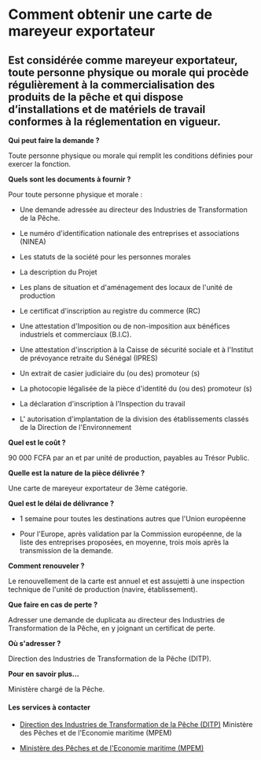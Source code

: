 # Comment obtenir une carte de mareyeur exportateur

Est considérée comme mareyeur exportateur, toute personne physique ou morale qui procède régulièrement à la commercialisation des produits de la pêche et qui dispose d’installations et de matériels de travail conformes à la réglementation en vigueur.
----------------------------------------------------------------------------------------------------------------------------------------------------------------------------------------------------------------------------------------------------------

**Qui peut faire la demande ?**

Toute personne physique ou morale qui remplit les conditions définies pour exercer la fonction.

**Quels sont les documents à fournir ?**

Pour toute personne physique et morale :  

*   Une demande adressée au directeur des Industries de Transformation de la Pêche.
*   Le numéro d'identification nationale des entreprises et associations (NINEA)
*   Les statuts de la société pour les personnes morales  
    
*   La description du Projet
*   Les plans de situation et d'aménagement des locaux de l'unité de production
*   Le certificat d'inscription au registre du commerce (RC)
*   Une attestation d'Imposition ou de non-imposition aux bénéfices industriels et commerciaux (B.I.C).
*   Une attestation d'inscription à la Caisse de sécurité sociale et à l'Institut de prévoyance retraite du Sénégal (IPRES)
*   Un extrait de casier judiciaire du (ou des) promoteur (s)
*   La photocopie légalisée de la pièce d'identité du (ou des) promoteur (s)
*   La déclaration d'inscription à l'Inspection du travail
*   L' autorisation d'implantation de la division des établissements classés de la Direction de l'Environnement  
    

**Quel est le coût ?**  
  
90 000 FCFA par an et par unité de production, payables au Trésor Public.  
  
**Quelle est la nature de la pièce délivrée ?**  
  
Une carte de mareyeur exportateur de 3ème catégorie.  

**Quel est le délai de délivrance ?**

*   1 semaine pour toutes les destinations autres que l'Union européenne

*   Pour l'Europe, après validation par la Commission européenne, de la liste des entreprises proposées, en moyenne, trois mois après la transmission de la demande.

**Comment renouveler ?**

Le renouvellement de la carte est annuel et est assujetti à une inspection technique de l'unité de production (navire, établissement).

**Que faire en cas de perte ?**

Adresser une demande de duplicata au directeur des Industries de Transformation de la Pêche, en y joignant un certificat de perte.

**Où s'adresser ?**

Direction des Industries de Transformation de la Pêche (DITP).

**Pour en savoir plus...**

Ministère chargé de la Pêche.

#### Les services à contacter

*   [Direction des Industries de Transformation de la Pêche (DITP)](../../../services/direction-des-industries-de-transformation-de-la-peche-ditp.md) Ministère des Pêches et de l'Economie maritime (MPEM)  
    
*   [Ministère des Pêches et de l'Economie maritime (MPEM)](../../../services/ministere-des-peches-et-de-leconomie-maritime-mpem.md)